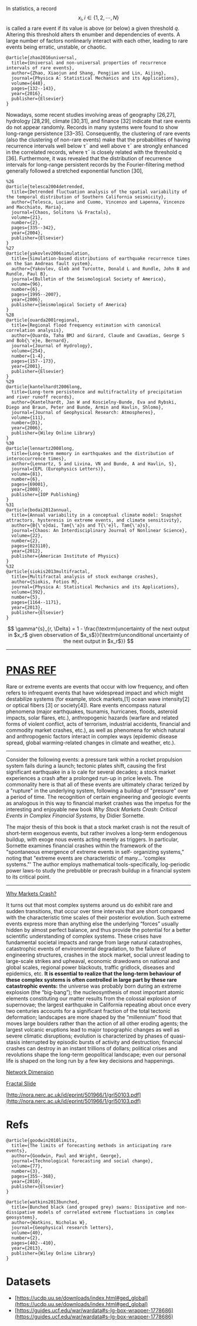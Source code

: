 In statistics, a record $$x_i , i \in \{ 1 , 2 , \cdots , N \}$$ is called a rare event if its value is above (or below) a given threshold $q$. Altering this threshold alters th enumber and dependencies of events. A large number of factors nonlinearly interact with each other, leading to rare events being erratic, unstable, or chaotic.

```
@article{zhao2016universal,
  title={Universal and non-universal properties of recurrence intervals of rare events},
  author={Zhao, Xiaojun and Shang, Pengjian and Lin, Aijing},
  journal={Physica A: Statistical Mechanics and its Applications},
  volume={448},
  pages={132--143},
  year={2016},
  publisher={Elsevier}
}
```
Nowadays, some recent studies involving areas of geography [26,27], hydrology [28,29], climate [30,31], and finance [32]
indicate that rare events do not appear randomly. Records in many systems were found to show long-range persistence
[33–35]. Consequently, the clustering of rare events (also the clustering of non-rare events) make that the probabilities of
having recurrence intervals well below τ¯ and well above τ¯ are strongly enhanced in the correlated records, where τ¯ is closely related with the threshold q [36]. Furthermore, it was revealed that the distribution of recurrence intervals for long-range persistent records by the Fourier-filtering method generally followed a stretched exponential function [30],

```
%26
@article{telesca2004detrended,
  title={Detrended fluctuation analysis of the spatial variability of the temporal distribution of Southern California seismicity},
  author={Telesca, Luciano and Cuomo, Vincenzo and Lapenna, Vincenzo and Macchiato, Maria},
  journal={Chaos, Solitons \& Fractals},
  volume={21},
  number={2},
  pages={335--342},
  year={2004},
  publisher={Elsevier}
}
%27
@article{yakovlev2006simulation,
  title={Simulation-based distributions of earthquake recurrence times on the San Andreas fault system},
  author={Yakovlev, Gleb and Turcotte, Donald L and Rundle, John B and Rundle, Paul B},
  journal={Bulletin of the Seismological Society of America},
  volume={96},
  number={6},
  pages={1995--2007},
  year={2006},
  publisher={Seismological Society of America}
}
%28
@article{ouarda2001regional,
  title={Regional flood frequency estimation with canonical correlation analysis},
  author={Ouarda, Taha BMJ and Girard, Claude and Cavadias, George S and Bob{\'e}e, Bernard},
  journal={Journal of Hydrology},
  volume={254},
  number={1-4},
  pages={157--173},
  year={2001},
  publisher={Elsevier}
}
%29
@article{kantelhardt2006long,
  title={Long-term persistence and multifractality of precipitation and river runoff records},
  author={Kantelhardt, Jan W and Koscielny-Bunde, Eva and Rybski, Diego and Braun, Peter and Bunde, Armin and Havlin, Shlomo},
  journal={Journal of Geophysical Research: Atmospheres},
  volume={111},
  number={D1},
  year={2006},
  publisher={Wiley Online Library}
}
%30
@article{lennartz2008long,
  title={Long-term memory in earthquakes and the distribution of interoccurrence times},
  author={Lennartz, S and Livina, VN and Bunde, A and Havlin, S},
  journal={EPL (Europhysics Letters)},
  volume={81},
  number={6},
  pages={69001},
  year={2008},
  publisher={IOP Publishing}
}
%31
@article{bodai2012annual,
  title={Annual variability in a conceptual climate model: Snapshot attractors, hysteresis in extreme events, and climate sensitivity},
  author={B{\'o}dai, Tam{\'a}s and T{\'e}l, Tam{\'a}s},
  journal={Chaos: An Interdisciplinary Journal of Nonlinear Science},
  volume={22},
  number={2},
  pages={023110},
  year={2012},
  publisher={American Institute of Physics}
}
%32
@article{siokis2013multifractal,
  title={Multifractal analysis of stock exchange crashes},
  author={Siokis, Fotios M},
  journal={Physica A: Statistical Mechanics and its Applications},
  volume={392},
  number={5},
  pages={1164--1171},
  year={2013},
  publisher={Elsevier}
}

```

$$    \gamma^{s}_{r, \Delta} = 1 - \frac{\textrm{uncertainty of the next output in $x_r$ given  observation of  $x_s$}}{\textrm{unconditional uncertainty of the next output in $x_r$}}
$$



---


# [PNAS REF](http://34.66.189.202:4567/uploads/pnasrare.pdf)



Rare or extreme events are events that occur with low frequency, and often refers to infrequent events that have widespread impact and which might destabilize systems (for example, stock markets,[1] ocean wave intensity[2] or optical fibers [3] or society[4]). Rare events encompass natural phenomena (major earthquakes, tsunamis, hurricanes, floods, asteroid impacts, solar flares, etc.), anthropogenic hazards (warfare and related forms of violent conflict, acts of terrorism, industrial accidents, financial and commodity market crashes, etc.), as well as phenomena for which natural and anthropogenic factors interact in complex ways (epidemic disease spread, global warming-related changes in climate and weather, etc.).

---

 Consider the following events: a pressure tank within a rocket propulsion system fails  during a launch; tectonic plates shift, causing the first significant earthquake in a lo cale for several decades; a stock market experiences a crash after a prolonged run-up  in price levels. The commonality here is that all of these events are ultimately charac terized by a "rupture" in the underlying system, following a buildup of "pressure"
 over a period of time. The recognition of certain engineering and geologic events as  analogous in this way to financial market crashes was the impetus for the interesting  and enjoyable new book *Why Stock Markets Crash: Critical Events in Complex Financial
 Systems*, by Didier Sornette.
 
  The major thesis of this book is that a stock market crash is not the result of short-term  exogenous events, but rather involves a long-term endogenous buildup, with exoge nous events acting merely as triggers. In particular, Sornette examines financial crashes  within the framework of the "spontaneous emergence of extreme events in self- organizing systems," noting that "extreme events are characteristic of many... 'complex systems."' The author employs mathematical tools-specifically, log-periodic  power laws-to study the prebubble or precrash buildup in a financial system to its  critical point.
 
 ---
 
 [Why Markets Crash?](http://34.66.189.202:4567/uploads/whyMarketsCrash.pdf)
 
 
 It turns out that most complex systems around us do exhibit rare and sudden transitions, that occur over time
intervals that are short compared with the characteristic time scales of their posterior evolution. Such extreme events
express more than anything else the underlying “forces” usually hidden by almost perfect balance, and thus provide
the potential for a better scientific understanding of complex systems. These crises have fundamental societal
impacts and range from large natural catastrophes, catastrophic events of environmental degradation, to the failure
of engineering structures, crashes in the stock market, social unrest leading to large-scale strikes and upheaval,
economic drawdowns on national and global scales, regional power blackouts, traffic gridlock, diseases and epidemics,
etc. **It is essential to realize that the long-term behaviour of these complex systems is often controlled in large part by these rare catastrophic events:** the universe was probably born during an extreme explosion  (the  “big-bang”);  the nucleosynthesis of most important atomic elements constituting our matter results from the colossal explosion of
supernovae; the largest earthquake in California repeating about once every two centuries accounts for a significant
fraction of the total tectonic deformation; landscapes are more shaped by the “millennium” flood that moves large
boulders rather than the action of all other eroding agents; the largest volcanic eruptions lead to major topographic
changes as well as severe climatic disruptions; evolution is characterized by phases of quasi-stasis interrupted by
episodic bursts of activity and destruction;  financial crashes can destroy in an instant trillions of dollars;
political crises and revolutions shape the long-term geopolitical landscape; even our personal life is shaped on the long
run by a few key decisions and happenings.



 [Network Dimension](http://34.66.189.202:4567/uploads/nature03248.pdf)
 
 [Fractal Slide](http://34.66.189.202:4567/uploads/FractalSlides.pdf)
 
 [http://nora.nerc.ac.uk/id/eprint/501966/1/grl50103.pdf](http://nora.nerc.ac.uk/id/eprint/501966/1/grl50103.pdf)


# Refs

```
@article{goodwin2010limits,
  title={The limits of forecasting methods in anticipating rare events},
  author={Goodwin, Paul and Wright, George},
  journal={Technological forecasting and social change},
  volume={77},
  number={3},
  pages={355--368},
  year={2010},
  publisher={Elsevier}
}
```

```
@article{watkins2013bunched,
  title={Bunched black (and grouped grey) swans: Dissipative and non-dissipative models of correlated extreme fluctuations in complex geosystems},
  author={Watkins, Nicholas W},
  journal={Geophysical research letters},
  volume={40},
  number={2},
  pages={402--410},
  year={2013},
  publisher={Wiley Online Library}
}
```

# Datasets

+ [https://ucdp.uu.se/downloads/index.html#ged_global](https://ucdp.uu.se/downloads/index.html#ged_global)
+ [https://guides.ucf.edu/war/wardata#s-lg-box-wrapper-1778686](https://guides.ucf.edu/war/wardata#s-lg-box-wrapper-1778686)
 